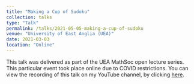 ```yaml
---
title: "Making a Cup of Sudoku"
collection: talks
type: "Talk"
permalink: /talks/2021-05-05-making-a-cup-of-sudoku
venue: "University of East Anglia (UEA)"
date: 2021-03-03
location: "Online"
---
```


This talk was delivered as part of the UEA MathSoc open lecture series. This particular event took place online due to COVID restrictions. You can view the recording of this talk on my YouTube channel, by clicking [here](https://www.youtube.com/watch?v=7xeFJ__C4rs).
